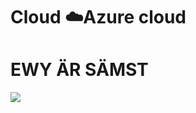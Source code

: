 # Cloud ☁️Azure cloud


# EWY ÄR SÄMST 


![]([https://github.com/pile_of_shit.gif](https://github.com/EwyRostam/WilliamsRepo))
